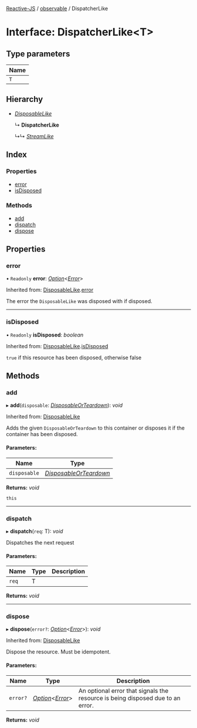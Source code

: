 [Reactive-JS](../README.md) / [observable](../modules/observable.md) / DispatcherLike

# Interface: DispatcherLike<T\>

## Type parameters

Name |
------ |
`T` |

## Hierarchy

* [*DisposableLike*](disposable.disposablelike.md)

  ↳ **DispatcherLike**

  ↳↳ [*StreamLike*](observable.streamlike.md)

## Index

### Properties

* [error](observable.dispatcherlike.md#error)
* [isDisposed](observable.dispatcherlike.md#isdisposed)

### Methods

* [add](observable.dispatcherlike.md#add)
* [dispatch](observable.dispatcherlike.md#dispatch)
* [dispose](observable.dispatcherlike.md#dispose)

## Properties

### error

• `Readonly` **error**: [*Option*](../modules/option.md#option)<[*Error*](../modules/disposable.md#error)\>

Inherited from: [DisposableLike](disposable.disposablelike.md).[error](disposable.disposablelike.md#error)

The error the `DisposableLike` was disposed with if disposed.

___

### isDisposed

• `Readonly` **isDisposed**: *boolean*

Inherited from: [DisposableLike](disposable.disposablelike.md).[isDisposed](disposable.disposablelike.md#isdisposed)

`true` if this resource has been disposed, otherwise false

## Methods

### add

▸ **add**(`disposable`: [*DisposableOrTeardown*](../modules/disposable.md#disposableorteardown)): *void*

Inherited from: [DisposableLike](disposable.disposablelike.md)

Adds the given `DisposableOrTeardown` to this container or disposes it if the container has been disposed.

#### Parameters:

Name | Type |
------ | ------ |
`disposable` | [*DisposableOrTeardown*](../modules/disposable.md#disposableorteardown) |

**Returns:** *void*

`this`

___

### dispatch

▸ **dispatch**(`req`: T): *void*

Dispatches the next request

#### Parameters:

Name | Type | Description |
------ | ------ | ------ |
`req` | T |     |

**Returns:** *void*

___

### dispose

▸ **dispose**(`error?`: [*Option*](../modules/option.md#option)<[*Error*](../modules/disposable.md#error)\>): *void*

Inherited from: [DisposableLike](disposable.disposablelike.md)

Dispose the resource. Must be idempotent.

#### Parameters:

Name | Type | Description |
------ | ------ | ------ |
`error?` | [*Option*](../modules/option.md#option)<[*Error*](../modules/disposable.md#error)\> | An optional error that signals the resource is being disposed due to an error.    |

**Returns:** *void*

